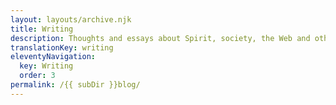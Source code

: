 ```yaml
---
layout: layouts/archive.njk
title: Writing
description: Thoughts and essays about Spirit, society, the Web and other media.
translationKey: writing
eleventyNavigation:
  key: Writing
  order: 3
permalink: /{{ subDir }}blog/
---
```

